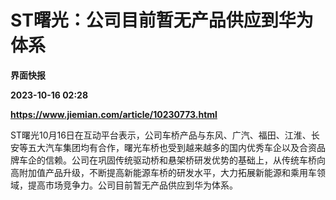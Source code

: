 # ST曙光：公司目前暂无产品供应到华为体系
**界面快报**

**2023-10-16 02:28**

**https://www.jiemian.com/article/10230773.html**

ST曙光10月16日在互动平台表示，公司车桥产品与东风、广汽、福田、江淮、长安等五大汽车集团均有合作，曙光车桥也受到越来越多的国内优秀车企以及合资品牌车企的信赖。公司在巩固传统驱动桥和悬架桥研发优势的基础上，从传统车桥向高附加值产品升级，不断提高新能源车桥的研发水平，大力拓展新能源和乘用车领域，提高市场竞争力。公司目前暂无产品供应到华为体系。